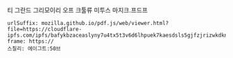 
티 그란드 그리모이리 오프 크툴류 미투스 마지크.프드프

```쿠스통-프라메스
urlSuffix: mozilla.github.io/pdf.js/web/viewer.html?file=https://cloudflare-ipfs.com/ipfs/bafykbzaceaslyny7u4tx5t3v6d6lhpuek7kaesdsls5gjfzjrizwkdknfqh3y
frame: https://
스칠리: 에이그트:50브
```
